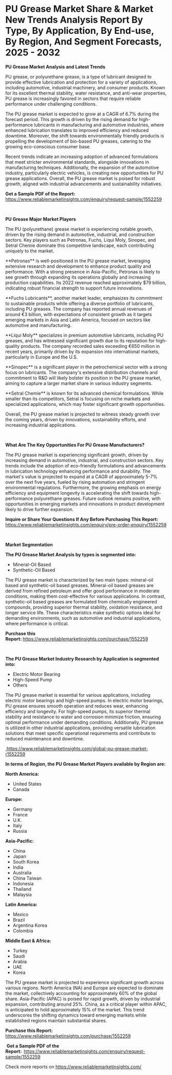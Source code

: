 <p><h1>PU Grease Market Share & Market New Trends Analysis Report By Type, By Application, By End-use, By Region, And Segment Forecasts, 2025 - 2032</h1></p><p><strong>PU Grease Market Analysis and Latest Trends</strong></p>
<p><p>PU grease, or polyurethane grease, is a type of lubricant designed to provide effective lubrication and protection for a variety of applications, including automotive, industrial machinery, and consumer products. Known for its excellent thermal stability, water resistance, and anti-wear properties, PU grease is increasingly favored in sectors that require reliable performance under challenging conditions.</p><p>The PU grease market is expected to grow at a CAGR of 6.7% during the forecast period. This growth is driven by the rising demand for high-performance lubricants in manufacturing and automotive industries, where enhanced lubrication translates to improved efficiency and reduced downtime. Moreover, the shift towards environmentally friendly products is propelling the development of bio-based PU greases, catering to the growing eco-conscious consumer base.</p><p>Recent trends indicate an increasing adoption of advanced formulations that meet stricter environmental standards, alongside innovations in manufacturing techniques. Additionally, the expansion of the automotive industry, particularly electric vehicles, is creating new opportunities for PU grease applications. Overall, the PU grease market is poised for robust growth, aligned with industrial advancements and sustainability initiatives.</p></p>
<p><strong>Get a Sample PDF of the Report:&nbsp;</strong> <a href="https://www.reliablemarketinsights.com/enquiry/request-sample/1552259?utm_campaign=3286&utm_medium=2&utm_source=Github&utm_content=ia&utm_term=02042025&utm_id=pu-grease">https://www.reliablemarketinsights.com/enquiry/request-sample/1552259</a></p>
<p>&nbsp;</p>
<p><strong>PU Grease Major Market Players</strong></p>
<p><p>The PU (polyurethane) grease market is experiencing notable growth, driven by the rising demand in automotive, industrial, and construction sectors. Key players such as Petronas, Fuchs, Liqui Moly, Sinopec, and Setral Chemie dominate this competitive landscape, each contributing uniquely to the market.</p><p>**Petronas** is well-positioned in the PU grease market, leveraging extensive research and development to enhance product quality and performance. With a strong presence in Asia-Pacific, Petronas is likely to see growth through expanding its operations globally and increasing production capabilities. Its 2022 revenue reached approximately $79 billion, indicating robust financial strength to support future innovations.</p><p>**Fuchs Lubricants**, another market leader, emphasizes its commitment to sustainable products while offering a diverse portfolio of lubricants, including PU greases. The company has reported annual revenues of around €3 billion, with expectations of consistent growth as it targets emerging markets in Asia and Latin America, focused on sectors like automotive and manufacturing.</p><p>**Liqui Moly** specializes in premium automotive lubricants, including PU greases, and has witnessed significant growth due to its reputation for high-quality products. The company recorded sales exceeding €650 million in recent years, primarily driven by its expansion into international markets, particularly in Europe and the U.S.</p><p>**Sinopec** is a significant player in the petrochemical sector with a strong focus on lubricants. The company's extensive distribution channels and commitment to R&D will likely bolster its position in the PU grease market, aiming to capture a larger market share in various industry segments.</p><p>**Setral Chemie** is known for its advanced chemical formulations. While smaller than its competitors, Setral is focusing on niche markets and specialized applications, which may foster significant growth opportunities.</p><p>Overall, the PU grease market is projected to witness steady growth over the coming years, driven by innovations, sustainability efforts, and increasing industrial applications.</p></p>
<p>&nbsp;</p>
<p><strong>What Are The Key Opportunities For PU Grease Manufacturers?</strong></p>
<p><p>The PU grease market is experiencing significant growth, driven by increasing demand in automotive, industrial, and construction sectors. Key trends include the adoption of eco-friendly formulations and advancements in lubrication technology enhancing performance and durability. The market's value is projected to expand at a CAGR of approximately 5-7% over the next five years, fueled by rising automation and stringent environmental regulations. Furthermore, the growing emphasis on energy efficiency and equipment longevity is accelerating the shift towards high-performance polyurethane greases. Future outlook remains positive, with opportunities in emerging markets and innovations in product development likely to drive further expansion.</p></p>
<p><strong>Inquire or Share Your Questions If Any Before Purchasing This Report:</strong> <a href="https://www.reliablemarketinsights.com/enquiry/pre-order-enquiry/1552259?utm_campaign=3286&utm_medium=2&utm_source=Github&utm_content=ia&utm_term=02042025&utm_id=pu-grease">https://www.reliablemarketinsights.com/enquiry/pre-order-enquiry/1552259</a></p>
<p>&nbsp;</p>
<p><strong>Market Segmentation</strong></p>
<p><strong>The PU Grease Market Analysis by types is segmented into:</strong></p>
<p><ul><li>Mineral-Oil Based</li><li>Synthetic-Oil Based</li></ul></p>
<p><p>The PU grease market is characterized by two main types: mineral-oil based and synthetic-oil based greases. Mineral-oil based greases are derived from refined petroleum and offer good performance in moderate conditions, making them cost-effective for various applications. In contrast, synthetic-oil based greases are formulated from chemically engineered compounds, providing superior thermal stability, oxidation resistance, and longer service life. These characteristics make synthetic options ideal for demanding environments, such as automotive and industrial applications, where performance is critical.</p></p>
<p><strong>Purchase this Report:&nbsp;</strong><a href="https://www.reliablemarketinsights.com/purchase/1552259?utm_campaign=3286&utm_medium=2&utm_source=Github&utm_content=ia&utm_term=02042025&utm_id=pu-grease">https://www.reliablemarketinsights.com/purchase/1552259</a></p>
<p>&nbsp;</p>
<p><strong>The PU Grease Market Industry Research by Application is segmented into:</strong></p>
<p><ul><li>Electric Motor Bearing</li><li>High-Speed Pump</li><li>Others</li></ul></p>
<p><p>The PU grease market is essential for various applications, including electric motor bearings and high-speed pumps. In electric motor bearings, PU grease ensures smooth operation and reduces wear, enhancing efficiency and longevity. For high-speed pumps, its superior thermal stability and resistance to water and corrosion minimize friction, ensuring optimal performance under demanding conditions. Additionally, PU grease is utilized in other industrial applications, providing versatile lubrication solutions that meet specific operational requirements and contribute to reduced maintenance and downtime.</p></p>
<p><a href="https://www.reliablemarketinsights.com/global-pu-grease-market-r1552259?utm_campaign=3286&utm_medium=2&utm_source=Github&utm_content=ia&utm_term=02042025&utm_id=pu-grease">&nbsp;https://www.reliablemarketinsights.com/global-pu-grease-market-r1552259</a></p>
<p><strong>In terms of Region, the PU Grease Market Players available by Region are:</strong></p>
<p>
    <p> <strong> North America: </strong>
        <ul>
            <li>United States</li>
            <li>Canada</li>
        </ul>
        </p> 
    <p> <strong> Europe: </strong>
        <ul>
            <li>Germany</li>
            <li>France</li>
            <li>U.K.</li>
            <li>Italy</li>
            <li>Russia</li>
        </ul>
        </p> 
    <p> <strong> Asia-Pacific: </strong>
        <ul>
            <li>China</li>
            <li>Japan</li>
            <li>South Korea</li>
            <li>India</li>
            <li>Australia</li>
            <li>China Taiwan</li>
            <li>Indonesia</li>
            <li>Thailand</li>
            <li>Malaysia</li>
        </ul>
        </p> 
    <p> <strong> Latin America: </strong>
        <ul>
            <li>Mexico</li>
            <li>Brazil</li>
            <li>Argentina Korea</li>
            <li>Colombia</li>
        </ul>
        </p> 
    <p> <strong> Middle East & Africa: </strong>
        <ul>
            <li>Turkey</li>
            <li>Saudi</li>
            <li>Arabia</li>
            <li>UAE</li>
            <li>Korea</li>
        </ul>
    </p>
    </p>
<p><p>The PU grease market is projected to experience significant growth across various regions. North America (NA) and Europe are expected to dominate the market, collectively accounting for approximately 60% of the global share. Asia-Pacific (APAC) is poised for rapid growth, driven by industrial expansion, contributing around 25%. China, as a critical player within APAC, is anticipated to hold approximately 15% of the market. This trend underscores the shifting dynamics toward emerging markets while established regions maintain substantial shares.</p></p>
<p><strong>Purchase this Report: </strong><a href="https://www.reliablemarketinsights.com/purchase/1552259?utm_campaign=3286&utm_medium=2&utm_source=Github&utm_content=ia&utm_term=02042025&utm_id=pu-grease">https://www.reliablemarketinsights.com/purchase/1552259</a></p>
<p>&nbsp;<strong>Get a Sample PDF of the Report:&nbsp;&nbsp;</strong><a href="https://www.reliablemarketinsights.com/enquiry/request-sample/1552259?utm_campaign=3286&utm_medium=2&utm_source=Github&utm_content=ia&utm_term=02042025&utm_id=pu-grease">https://www.reliablemarketinsights.com/enquiry/request-sample/1552259</a></p>
<p><strong></strong></p>
<p>Check more reports on <a href="https://www.reliablemarketinsights.com/?utm_campaign=3286&utm_medium=2&utm_source=Github&utm_content=ia&utm_term=02042025&utm_id=pu-grease">https://www.reliablemarketinsights.com/</a></p>